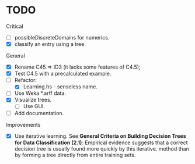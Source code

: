 TODO
====

Critical

- [ ] possibleDiscreteDomains for numerics.
- [x] classify an entry using a tree.

General

- [x] Rename C45 => ID3 (it lacks some features of C4.5);
- [x] Test C4.5 with a precalculated example.
- [ ] Refactor:
  - [x] Learning.hs - senseless name.
- [ ] Use Weka *.arff data.
- [x] Visualize trees.
    - [ ] Use GUI.
- [ ] Add documentation.

Improvements

- [x] Use iterative learning. See **General Criteria on Building Decision Trees for Data Classification (2.1)**: Empirical evidence suggests that a correct decision tree is usually found more quickly by this iterative.
method than by forming a tree directly from entire training sets.
